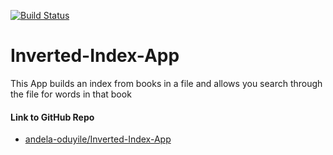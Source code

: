 [![Build Status](https://travis-ci.org/andela-oduyile/Inverted-Index-App.svg?branch=master)](https://travis-ci.org/andela-oduyile/Inverted-Index-App)
# Inverted-Index-App
 This App builds an index from books in a file and allows you search through the file for words in that book

#### Link to GitHub Repo
- [andela-oduyile/Inverted-Index-App](https://github.com/andela-oduyile/Inverted-Index-App)
